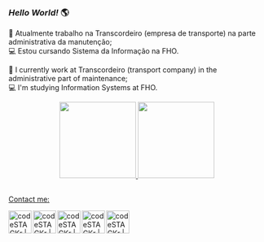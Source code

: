 ### _Hello World!_ 🌎

🚚 Atualmente trabalho na Transcordeiro (empresa de transporte) na parte administrativa da manutenção; <br/>
💻 Estou cursando Sistema da Informação na FHO. <br/>

🚚 I currently work at Transcordeiro (transport company) in the administrative part of maintenance; <br/>
💻 I'm studying Information Systems at FHO. <br/>


<div align="center">
  <a href="https://github.com/Jg-araras">
  <img height="150em" src="https://github-readme-stats.vercel.app/api?username=Jg-araras&show_icons=true&theme=swift&include_all_commits=true&count_private=true"/>
  <img height="150em" src="https://github-readme-stats.vercel.app/api/top-langs/?username=Jg-araras&layout=compact&langs_count=7&theme=swift"/>
</div>
  
##

Contact me:<br/>
<div>
<a href="https://teams.live.com/l/invite/FAAxMdONOn1QXkofwE"><img align="left" alt="codeSTACKr | Teams" width="45px" <img src="https://img.icons8.com/fluency/48/000000/microsoft-teams-2019.png"/></a>
<a href = "mailto:jgararas60@gmail.com"><img align="left" alt="codeSTACKr | Outlook" width="45px"<img src="https://img.icons8.com/fluency/48/000000/microsoft-outlook-2019.png"/></a>
  <a href = "mailto:jgararas60@gmail.com"><img align="left" alt="codeSTACKr | Gmail" width="45px"<img src="https://img.icons8.com/color/48/000000/gmail--v2.gif"/></a>
  <a href="https://br.linkedin.com/in/jos%C3%A9gabrielalvesdeoliveira" target="_blank"><img align="left" alt="codeSTACKr | LinkedIn" width="45px" <img src="https://img.icons8.com/color/48/000000/linkedin-2--v2.gif"/></a>
   <a href = "https://twitter.com/jgararas60"><img align="left" alt="codeSTACKr | Twitter" width="45px" <img src="https://img.icons8.com/color/48/000000/twitter--v2.gif"/></a>
</div
  
  
  
